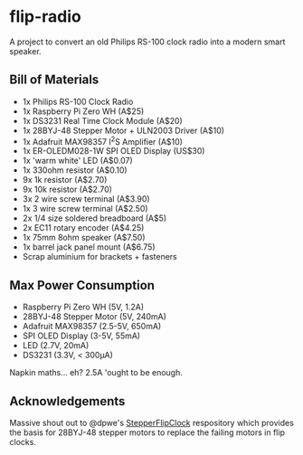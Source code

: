 # flip-radio
A project to convert an old Philips RS-100 clock radio into a modern smart speaker.

## Bill of Materials
- 1x Philips RS-100 Clock Radio
- 1x Raspberry Pi Zero WH (A$25)
- 1x DS3231 Real Time Clock Module (A$20)
- 1x 28BYJ-48 Stepper Motor + ULN2003 Driver (A$10)
- 1x Adafruit MAX98357 I<sup>2</sup>S Amplifier (A$10)
- 1x ER-OLEDM028-1W SPI OLED Display (US$30)
- 1x 'warm white' LED (A$0.07)
- 1x 330ohm resistor (A$0.10)
- 9x 1k resistor (A$2.70)
- 9x 10k resistor (A$2.70)
- 3x 2 wire screw terminal (A$3.90)
- 1x 3 wire screw terminal (A$2.50)
- 2x 1/4 size soldered breadboard (A$5)
- 2x EC11 rotary encoder (A$4.25)
- 1x 75mm 8ohm speaker (A$7.50)
- 1x barrel jack panel mount (A$6.75)
- Scrap aluminium for brackets + fasteners

## Max Power Consumption
- Raspberry Pi Zero WH (5V, 1.2A)
- 28BYJ-48 Stepper Motor (5V, 240mA)
- Adafruit MAX98357 (2.5-5V, 650mA)
- SPI OLED Display (3-5V, 55mA)
- LED (2.7V, 20mA)
- DS3231 (3.3V, < 300µA)

Napkin maths... eh? 2.5A 'ought to be enough.

## Acknowledgements
Massive shout out to @dpwe's [StepperFlipClock](https://github.com/dpwe/StepperFlipClock/tree/main) respository which provides the basis for 28BYJ-48 stepper motors to replace the failing motors in flip clocks.
